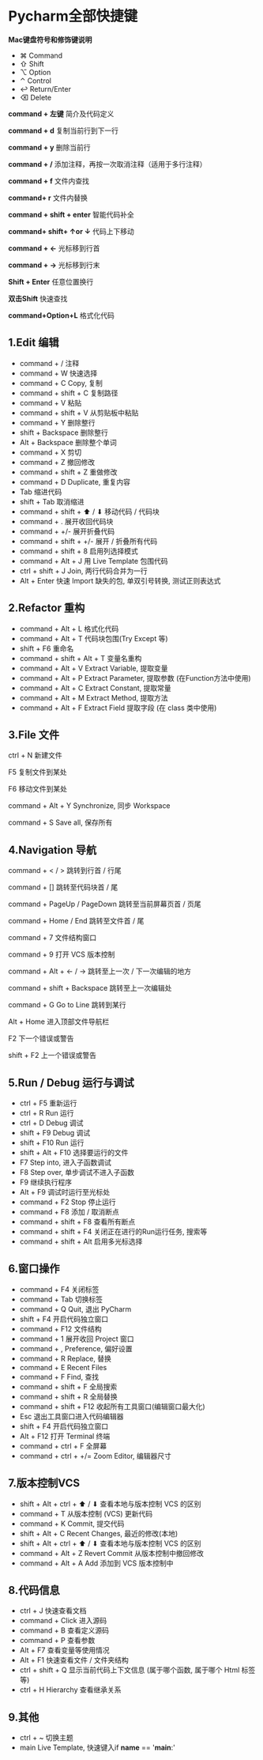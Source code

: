# **Pycharm全部快捷键**

**Mac键盘符号和修饰键说明**

- ⌘ Command
- ⇧ Shift
- ⌥ Option
- ⌃ Control
- ↩︎ Return/Enter
- ⌫ Delete

**command  + 左键** 	简介及代码定义

**command + d**	复制当前行到下一行

**command + y**  删除当前行

**command + /** 	添加注释，再按一次取消注释（适用于多行注释）

**command + f**	文件内查找

**command+ r**	文件内替换

**command + shift + enter**	智能代码补全

**command+ shift+ ↑or ↓**	代码上下移动

**command + ←** 	光标移到行首

**command + →**	光标移到行末

**Shift + Enter**  任意位置换行

**双击Shift**  快速查找

**command+Option+L**	格式化代码

## **1.Edit 编辑** 

- command + / 注释
- command + W 快速选择
- command + C Copy, 复制
- command + shift + C 复制路径
- command + V 粘贴
- command + shift + V 从剪贴板中粘贴
- command + Y 删除整行
- shift + Backspace 删除整行
- Alt + Backspace 删除整个单词
- command + X 剪切
- command + Z 撤回修改
- command + shift + Z 重做修改
- command + D Duplicate, 重复内容
- Tab 缩进代码
- shift + Tab 取消缩进
- command + shift + ⬆ / ⬇ 移动代码 / 代码块
- command + . 展开收回代码块
- command + +/- 展开折叠代码
- command + shift + +/- 展开 / 折叠所有代码
- command + shift + 8 启用列选择模式
- command + Alt + J 用 Live Template 包围代码
- ctrl + shift + J Join, 两行代码合并为一行
- Alt + Enter 快速 Import 缺失的包, 单双引号转换, 测试正则表达式

## **2.Refactor 重构** 

- command + Alt + L 格式化代码
- command + Alt + T 代码块包围(Try Except 等)
- shift + F6 重命名
- command + shift + Alt + T 变量名重构
- command + Alt + V Extract Variable, 提取变量
- command + Alt + P Extract Parameter, 提取参数 (在Function方法中使用)
- command + Alt + C Extract Constant, 提取常量
- command + Alt + M Extract Method, 提取方法
- command + Alt + F Extract Field 提取字段 (在 class 类中使用)

## **3.File 文件** 

ctrl + N 新建文件

F5 复制文件到某处

F6 移动文件到某处

command + Alt + Y Synchronize, 同步 Workspace

command + S Save all, 保存所有

## **4.Navigation 导航** 

command + < / > 跳转到行首 / 行尾

command + [] 跳转至代码块首 / 尾 

command + PageUp / PageDown 跳转至当前屏幕页首 / 页尾 

command + Home / End 跳转至文件首 / 尾 

command + 7 文件结构窗口 

command + 9 打开 VCS 版本控制 

command + Alt + ← / → 跳转至上一次 / 下一次编辑的地方 

command + shift + Backspace 跳转至上一次编辑处 

command + G Go to Line 跳转到某行 

Alt + Home 进入顶部文件导航栏 

F2 下一个错误或警告 

shift + F2 上一个错误或警告

## **5.Run / Debug 运行与调试** 

- ctrl + F5 重新运行
- ctrl + R Run 运行
- ctrl + D Debug 调试
- shift + F9 Debug 调试
- shift + F10 Run 运行
- shift + Alt + F10 选择要运行的文件
- F7 Step into, 进入子函数调试
- F8 Step over, 单步调试不进入子函数
- F9 继续执行程序
- Alt + F9 调试时运行至光标处
- command + F2 Stop 停止运行
- command + F8 添加 / 取消断点
- command + shift + F8 查看所有断点
- command + shift + F4 关闭正在进行的Run运行任务, 搜索等
- command + shift + Alt 启用多光标选择

## **6.窗口操作** 

- command + F4 关闭标签
- command + Tab 切换标签
- command + Q Quit, 退出 PyCharm
- shift + F4 开启代码独立窗口
- command + F12 文件结构
- command + 1 展开收回 Project 窗口
- command + , Preference, 偏好设置
- command + R Replace, 替换
- command + E Recent Files
- command + F Find, 查找
- command + shift + F 全局搜索
- command + shift + R 全局替换
- command + shift + F12 收起所有工具窗口(编辑窗口最大化)
- Esc 退出工具窗口进入代码编辑器
- shift + F4 开启代码独立窗口
- Alt + F12 打开 Terminal 终端
- command + ctrl + F 全屏幕
- command + ctrl + +/= Zoom Editor, 编辑器尺寸

## **7.版本控制VCS** 

- shift + Alt + ctrl + ⬆ / ⬇ 查看本地与版本控制 VCS 的区别
- command + T 从版本控制 (VCS) 更新代码
- command + K Commit, 提交代码
- shift + Alt + C Recent Changes, 最近的修改(本地)
- shift + Alt + ctrl + ⬆ / ⬇ 查看本地与版本控制 VCS 的区别
- command + Alt + Z Revert Commit 从版本控制中撤回修改
- command + Alt + A Add 添加到 VCS 版本控制中

## **8.代码信息** 

- ctrl + J 快速查看文档
- command + Click 进入源码
- command + B 查看定义源码
- command + P 查看参数
- Alt + F7 查看变量等使用情况
- Alt + F1 快速查看文件 / 文件夹结构
- ctrl + shift + Q 显示当前代码上下文信息 (属于哪个函数, 属于哪个 Html 标签等)
- ctrl + H Hierarchy 查看继承关系

## **9.其他** 

- ctrl + ~ 切换主题
- main Live Template, 快速键入if **name** == '**main**:'